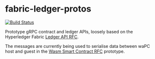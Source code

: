 # fabric-ledger-protos

[![Build Status](https://dev.azure.com/hyperledgendary/Wasm/_apis/build/status/hyperledgendary.fabric-ledger-protos?branchName=master)](https://dev.azure.com/hyperledgendary/Wasm/_build/latest?definitionId=5&branchName=master)

Prototype gRPC contract and ledger APIs, loosely based on the Hyperledger Fabric [Ledger API RFC](https://github.com/hyperledger/fabric-rfcs/pull/16).

The messages are currently being used to serialise data between waPC host and guest in the [Wasm Smart Contract RFC](https://github.com/hyperledger/fabric-rfcs/pull/28) prototype.
